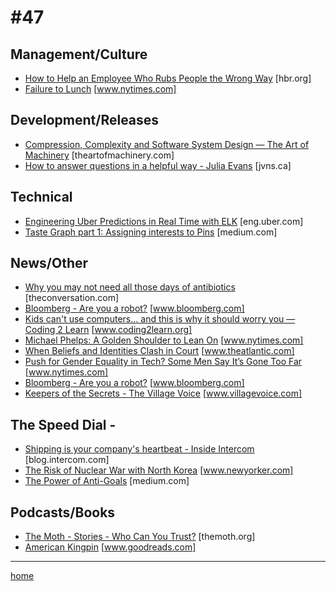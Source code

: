 # #47

## Management/Culture
* [How to Help an Employee Who Rubs People the Wrong Way](https://hbr.org/2017/09/how-to-help-an-employee-who-rubs-people-the-wrong-way) [hbr.org]
* [Failure to Lunch](https://www.nytimes.com/2016/02/28/magazine/failure-to-lunch.html) [www.nytimes.com]

## Development/Releases
* [Compression, Complexity and Software System Design — The Art of Machinery](https://theartofmachinery.com/2017/06/25/compression_complexity_and_software.html) [theartofmachinery.com]
* [How to answer questions in a helpful way - Julia Evans](https://jvns.ca/blog/answer-questions-well/) [jvns.ca]

## Technical
* [Engineering Uber Predictions in Real Time with ELK](https://eng.uber.com/elk/) [eng.uber.com]
* [Taste Graph part 1: Assigning interests to Pins](https://medium.com/@Pinterest_Engineering/taste-graph-part-1-assigning-interests-to-pins-9158b4c25906) [medium.com]

## News/Other
* [Why you may not need all those days of antibiotics](https://theconversation.com/why-you-may-not-need-all-those-days-of-antibiotics-81820) [theconversation.com]
* [Bloomberg - Are you a robot?](https://www.bloomberg.com/news/features/2017-09-21/mark-zuckerberg-s-political-awakening) [www.bloomberg.com]
* [Kids can't use computers... and this is why it should worry you — Coding 2 Learn](http://www.coding2learn.org/blog/2013/07/29/kids-cant-use-computers/) [www.coding2learn.org]
* [Michael Phelps: A Golden Shoulder to Lean On](https://www.nytimes.com/2017/09/21/sports/michael-phelps-grant-hackett-tiger-woods.html?smprod=nytcore-ipad&smid=nytcore-ipad-share) [www.nytimes.com]
* [When Beliefs and Identities Clash in Court](https://www.theatlantic.com/politics/archive/2017/09/when-beliefs-and-identities-clash-in-court/540069/?utm_source=feed) [www.theatlantic.com]
* [Push for Gender Equality in Tech? Some Men Say It’s Gone Too Far](https://www.nytimes.com/2017/09/23/technology/silicon-valley-men-backlash-gender-scandals.html?_r=0) [www.nytimes.com]
* [Bloomberg - Are you a robot?](https://www.bloomberg.com/news/features/2017-09-21/wall-street-s-best-kept-secret-is-russian-chess-master-lev-alburt) [www.bloomberg.com]
* [Keepers of the Secrets - The Village Voice](https://www.villagevoice.com/2017/09/20/keepers-of-the-secrets/) [www.villagevoice.com]

## The Speed Dial -
* [Shipping is your company's heartbeat - Inside Intercom](https://blog.intercom.com/shipping-is-your-companys-heartbeat/) [blog.intercom.com]
* [The Risk of Nuclear War with North Korea](https://www.newyorker.com/magazine/2017/09/18/the-risk-of-nuclear-war-with-north-korea) [www.newyorker.com]
* [The Power of Anti-Goals](https://medium.com/@awilkinson/the-power-of-anti-goals-c38f5f46d23c) [medium.com]

## Podcasts/Books
* [The Moth - Stories - Who Can You Trust?](https://themoth.org/stories/who-can-you-trust) [themoth.org]
* [American Kingpin](https://www.goodreads.com/book/show/31920777-american-kingpin) [www.goodreads.com]
___
[home](index.md)
